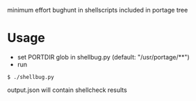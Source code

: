 
minimum effort bughunt in shellscripts included in portage tree

# Usage

* set PORTDIR glob in shellbug.py (default: "/usr/portage/**")
* run

```
$ ./shellbug.py
```

output.json will contain shellcheck results
